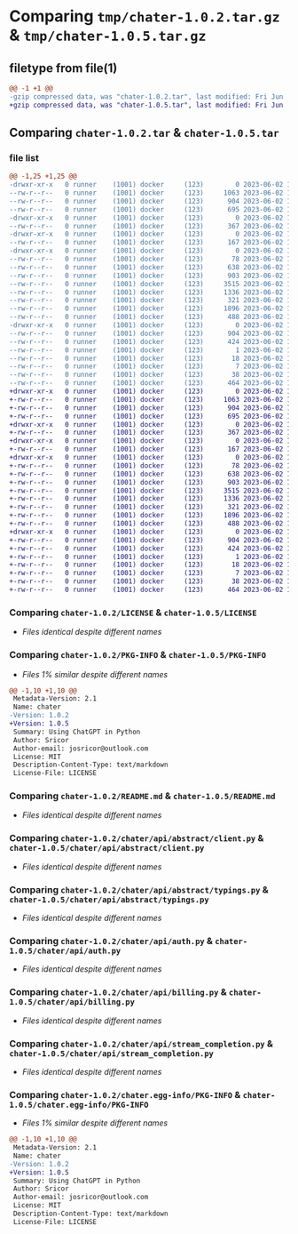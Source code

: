 # Comparing `tmp/chater-1.0.2.tar.gz` & `tmp/chater-1.0.5.tar.gz`

## filetype from file(1)

```diff
@@ -1 +1 @@
-gzip compressed data, was "chater-1.0.2.tar", last modified: Fri Jun  2 16:28:37 2023, max compression
+gzip compressed data, was "chater-1.0.5.tar", last modified: Fri Jun  2 16:52:40 2023, max compression
```

## Comparing `chater-1.0.2.tar` & `chater-1.0.5.tar`

### file list

```diff
@@ -1,25 +1,25 @@
-drwxr-xr-x   0 runner    (1001) docker     (123)        0 2023-06-02 16:28:37.395574 chater-1.0.2/
--rw-r--r--   0 runner    (1001) docker     (123)     1063 2023-06-02 16:28:27.000000 chater-1.0.2/LICENSE
--rw-r--r--   0 runner    (1001) docker     (123)      904 2023-06-02 16:28:37.395574 chater-1.0.2/PKG-INFO
--rw-r--r--   0 runner    (1001) docker     (123)      695 2023-06-02 16:28:27.000000 chater-1.0.2/README.md
-drwxr-xr-x   0 runner    (1001) docker     (123)        0 2023-06-02 16:28:37.391574 chater-1.0.2/chater/
--rw-r--r--   0 runner    (1001) docker     (123)      367 2023-06-02 16:28:27.000000 chater-1.0.2/chater/__init__.py
-drwxr-xr-x   0 runner    (1001) docker     (123)        0 2023-06-02 16:28:37.395574 chater-1.0.2/chater/api/
--rw-r--r--   0 runner    (1001) docker     (123)      167 2023-06-02 16:28:27.000000 chater-1.0.2/chater/api/__init__.py
-drwxr-xr-x   0 runner    (1001) docker     (123)        0 2023-06-02 16:28:37.395574 chater-1.0.2/chater/api/abstract/
--rw-r--r--   0 runner    (1001) docker     (123)       78 2023-06-02 16:28:27.000000 chater-1.0.2/chater/api/abstract/__init__.py
--rw-r--r--   0 runner    (1001) docker     (123)      638 2023-06-02 16:28:27.000000 chater-1.0.2/chater/api/abstract/client.py
--rw-r--r--   0 runner    (1001) docker     (123)      903 2023-06-02 16:28:27.000000 chater-1.0.2/chater/api/abstract/typings.py
--rw-r--r--   0 runner    (1001) docker     (123)     3515 2023-06-02 16:28:27.000000 chater-1.0.2/chater/api/auth.py
--rw-r--r--   0 runner    (1001) docker     (123)     1336 2023-06-02 16:28:27.000000 chater-1.0.2/chater/api/billing.py
--rw-r--r--   0 runner    (1001) docker     (123)      321 2023-06-02 16:28:27.000000 chater-1.0.2/chater/api/models.py
--rw-r--r--   0 runner    (1001) docker     (123)     1896 2023-06-02 16:28:27.000000 chater-1.0.2/chater/api/stream_completion.py
--rw-r--r--   0 runner    (1001) docker     (123)      488 2023-06-02 16:28:27.000000 chater-1.0.2/chater/api/utils.py
-drwxr-xr-x   0 runner    (1001) docker     (123)        0 2023-06-02 16:28:37.391574 chater-1.0.2/chater.egg-info/
--rw-r--r--   0 runner    (1001) docker     (123)      904 2023-06-02 16:28:37.000000 chater-1.0.2/chater.egg-info/PKG-INFO
--rw-r--r--   0 runner    (1001) docker     (123)      424 2023-06-02 16:28:37.000000 chater-1.0.2/chater.egg-info/SOURCES.txt
--rw-r--r--   0 runner    (1001) docker     (123)        1 2023-06-02 16:28:37.000000 chater-1.0.2/chater.egg-info/dependency_links.txt
--rw-r--r--   0 runner    (1001) docker     (123)       18 2023-06-02 16:28:37.000000 chater-1.0.2/chater.egg-info/requires.txt
--rw-r--r--   0 runner    (1001) docker     (123)        7 2023-06-02 16:28:37.000000 chater-1.0.2/chater.egg-info/top_level.txt
--rw-r--r--   0 runner    (1001) docker     (123)       38 2023-06-02 16:28:37.395574 chater-1.0.2/setup.cfg
--rw-r--r--   0 runner    (1001) docker     (123)      464 2023-06-02 16:28:27.000000 chater-1.0.2/setup.py
+drwxr-xr-x   0 runner    (1001) docker     (123)        0 2023-06-02 16:52:40.563632 chater-1.0.5/
+-rw-r--r--   0 runner    (1001) docker     (123)     1063 2023-06-02 16:52:27.000000 chater-1.0.5/LICENSE
+-rw-r--r--   0 runner    (1001) docker     (123)      904 2023-06-02 16:52:40.563632 chater-1.0.5/PKG-INFO
+-rw-r--r--   0 runner    (1001) docker     (123)      695 2023-06-02 16:52:27.000000 chater-1.0.5/README.md
+drwxr-xr-x   0 runner    (1001) docker     (123)        0 2023-06-02 16:52:40.563632 chater-1.0.5/chater/
+-rw-r--r--   0 runner    (1001) docker     (123)      367 2023-06-02 16:52:27.000000 chater-1.0.5/chater/__init__.py
+drwxr-xr-x   0 runner    (1001) docker     (123)        0 2023-06-02 16:52:40.563632 chater-1.0.5/chater/api/
+-rw-r--r--   0 runner    (1001) docker     (123)      167 2023-06-02 16:52:27.000000 chater-1.0.5/chater/api/__init__.py
+drwxr-xr-x   0 runner    (1001) docker     (123)        0 2023-06-02 16:52:40.563632 chater-1.0.5/chater/api/abstract/
+-rw-r--r--   0 runner    (1001) docker     (123)       78 2023-06-02 16:52:27.000000 chater-1.0.5/chater/api/abstract/__init__.py
+-rw-r--r--   0 runner    (1001) docker     (123)      638 2023-06-02 16:52:27.000000 chater-1.0.5/chater/api/abstract/client.py
+-rw-r--r--   0 runner    (1001) docker     (123)      903 2023-06-02 16:52:27.000000 chater-1.0.5/chater/api/abstract/typings.py
+-rw-r--r--   0 runner    (1001) docker     (123)     3515 2023-06-02 16:52:27.000000 chater-1.0.5/chater/api/auth.py
+-rw-r--r--   0 runner    (1001) docker     (123)     1336 2023-06-02 16:52:27.000000 chater-1.0.5/chater/api/billing.py
+-rw-r--r--   0 runner    (1001) docker     (123)      321 2023-06-02 16:52:27.000000 chater-1.0.5/chater/api/models.py
+-rw-r--r--   0 runner    (1001) docker     (123)     1896 2023-06-02 16:52:27.000000 chater-1.0.5/chater/api/stream_completion.py
+-rw-r--r--   0 runner    (1001) docker     (123)      488 2023-06-02 16:52:27.000000 chater-1.0.5/chater/api/utils.py
+drwxr-xr-x   0 runner    (1001) docker     (123)        0 2023-06-02 16:52:40.563632 chater-1.0.5/chater.egg-info/
+-rw-r--r--   0 runner    (1001) docker     (123)      904 2023-06-02 16:52:40.000000 chater-1.0.5/chater.egg-info/PKG-INFO
+-rw-r--r--   0 runner    (1001) docker     (123)      424 2023-06-02 16:52:40.000000 chater-1.0.5/chater.egg-info/SOURCES.txt
+-rw-r--r--   0 runner    (1001) docker     (123)        1 2023-06-02 16:52:40.000000 chater-1.0.5/chater.egg-info/dependency_links.txt
+-rw-r--r--   0 runner    (1001) docker     (123)       18 2023-06-02 16:52:40.000000 chater-1.0.5/chater.egg-info/requires.txt
+-rw-r--r--   0 runner    (1001) docker     (123)        7 2023-06-02 16:52:40.000000 chater-1.0.5/chater.egg-info/top_level.txt
+-rw-r--r--   0 runner    (1001) docker     (123)       38 2023-06-02 16:52:40.563632 chater-1.0.5/setup.cfg
+-rw-r--r--   0 runner    (1001) docker     (123)      464 2023-06-02 16:52:27.000000 chater-1.0.5/setup.py
```

### Comparing `chater-1.0.2/LICENSE` & `chater-1.0.5/LICENSE`

 * *Files identical despite different names*

### Comparing `chater-1.0.2/PKG-INFO` & `chater-1.0.5/PKG-INFO`

 * *Files 1% similar despite different names*

```diff
@@ -1,10 +1,10 @@
 Metadata-Version: 2.1
 Name: chater
-Version: 1.0.2
+Version: 1.0.5
 Summary: Using ChatGPT in Python
 Author: Sricor
 Author-email: josricor@outlook.com
 License: MIT
 Description-Content-Type: text/markdown
 License-File: LICENSE
```

### Comparing `chater-1.0.2/README.md` & `chater-1.0.5/README.md`

 * *Files identical despite different names*

### Comparing `chater-1.0.2/chater/api/abstract/client.py` & `chater-1.0.5/chater/api/abstract/client.py`

 * *Files identical despite different names*

### Comparing `chater-1.0.2/chater/api/abstract/typings.py` & `chater-1.0.5/chater/api/abstract/typings.py`

 * *Files identical despite different names*

### Comparing `chater-1.0.2/chater/api/auth.py` & `chater-1.0.5/chater/api/auth.py`

 * *Files identical despite different names*

### Comparing `chater-1.0.2/chater/api/billing.py` & `chater-1.0.5/chater/api/billing.py`

 * *Files identical despite different names*

### Comparing `chater-1.0.2/chater/api/stream_completion.py` & `chater-1.0.5/chater/api/stream_completion.py`

 * *Files identical despite different names*

### Comparing `chater-1.0.2/chater.egg-info/PKG-INFO` & `chater-1.0.5/chater.egg-info/PKG-INFO`

 * *Files 1% similar despite different names*

```diff
@@ -1,10 +1,10 @@
 Metadata-Version: 2.1
 Name: chater
-Version: 1.0.2
+Version: 1.0.5
 Summary: Using ChatGPT in Python
 Author: Sricor
 Author-email: josricor@outlook.com
 License: MIT
 Description-Content-Type: text/markdown
 License-File: LICENSE
```


